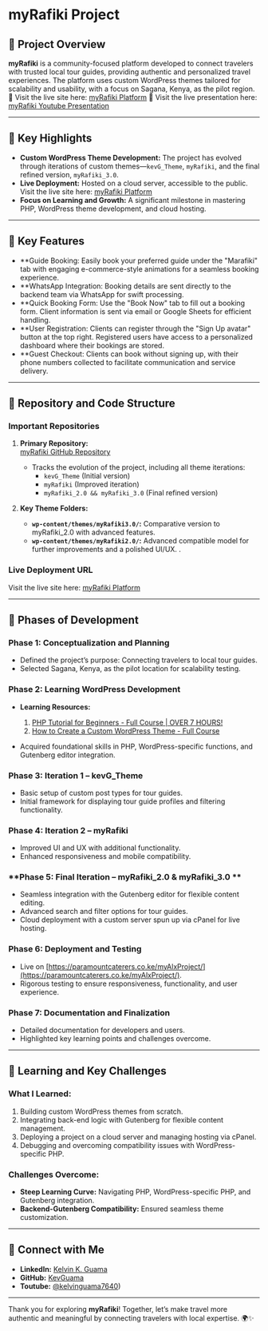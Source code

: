 # myRafiki Project  

## 🚀 Project Overview  

**myRafiki** is a community-focused platform developed to connect travelers with trusted local tour guides, providing authentic and personalized travel experiences. The platform uses custom WordPress themes tailored for scalability and usability, with a focus on Sagana, Kenya, as the pilot region.  
📌 Visit the live site here: [myRafiki Platform](https://paramountcaterers.co.ke/myAlxProject/)
📌 Visit the live presentation here: [myRafiki Youtube Presentation](https://youtu.be/0EkSqqExDyE)

---

## 🌟 Key Highlights  

- **Custom WordPress Theme Development:** The project has evolved through iterations of custom themes—`kevG_Theme`, `myRafiki`, and the final refined version, `myRafiki_3.0`.  
- **Live Deployment:** Hosted on a cloud server, accessible to the public. Visit the live site here: [myRafiki Platform](https://paramountcaterers.co.ke/myAlxProject/)   
- **Focus on Learning and Growth:** A significant milestone in mastering PHP, WordPress theme development, and cloud hosting.  

---

## 🌟 Key Features  

- **Guide Booking: Easily book your preferred guide under the "Marafiki" tab with engaging e-commerce-style animations for a seamless booking experience.
- **WhatsApp Integration: Booking details are sent directly to the backend team via WhatsApp for swift processing.
- **Quick Booking Form: Use the "Book Now" tab to fill out a booking form. Client information is sent via email or Google Sheets for efficient handling.
- **User Registration: Clients can register through the "Sign Up avatar" button at the top right. Registered users have access to a personalized dashboard where their bookings are stored.
- **Guest Checkout: Clients can book without signing up, with their phone numbers collected to facilitate communication and service delivery.

---


## 📂 Repository and Code Structure  

### **Important Repositories**  

1. **Primary Repository:**  
   [myRafiki GitHub Repository](https://github.com/KevGuama/myRafiki/tree/main/wp-content/themes/kevG_Theme)  
   - Tracks the evolution of the project, including all theme iterations:  
     - `kevG_Theme` (Initial version)  
     - `myRafiki` (Improved iteration)  
     - `myRafiki_2.0 && myRafiki_3.0` (Final refined version)  

2. **Key Theme Folders:**  
   - **`wp-content/themes/myRafiki3.0/`:** Comparative version to myRafiki_2.0 with advanced features. 
   - **`wp-content/themes/myRafiki2.0/`:** Advanced compatible model for further improvements and a polished UI/UX. .  

### **Live Deployment URL**  
Visit the live site here: [myRafiki Platform](https://paramountcaterers.co.ke/myAlxProject/)  

---

## 🔨 Phases of Development  

### **Phase 1: Conceptualization and Planning**  
- Defined the project’s purpose: Connecting travelers to local tour guides.  
- Selected Sagana, Kenya, as the pilot location for scalability testing.  

### **Phase 2: Learning WordPress Development**  
- **Learning Resources:**  
  1. [PHP Tutorial for Beginners - Full Course | OVER 7 HOURS!](https://youtu.be/t0syDUSbdfE?si=6jtdtz8gJOSvgval)  
  2. [How to Create a Custom WordPress Theme - Full Course](https://youtu.be/-h7gOJbIpmo?si=vZrcyUCiLMpaKe-X)  

- Acquired foundational skills in PHP, WordPress-specific functions, and Gutenberg editor integration.  

### **Phase 3: Iteration 1 – kevG_Theme**  
- Basic setup of custom post types for tour guides.  
- Initial framework for displaying tour guide profiles and filtering functionality.  

### **Phase 4: Iteration 2 – myRafiki**  
- Improved UI and UX with additional functionality.  
- Enhanced responsiveness and mobile compatibility.  

### **Phase 5: Final Iteration – myRafiki_2.0 & myRafiki_3.0 **  
- Seamless integration with the Gutenberg editor for flexible content editing.  
- Advanced search and filter options for tour guides.  
- Cloud deployment with a custom server spun up via cPanel for live hosting.  

### **Phase 6: Deployment and Testing**  
- Live on [https://paramountcaterers.co.ke/myAlxProject/](https://paramountcaterers.co.ke/myAlxProject/).  
- Rigorous testing to ensure responsiveness, functionality, and user experience.  

### **Phase 7: Documentation and Finalization**  
- Detailed documentation for developers and users.  
- Highlighted key learning points and challenges overcome.  

---

## 📘 Learning and Key Challenges  

### **What I Learned:**  
1. Building custom WordPress themes from scratch.  
2. Integrating back-end logic with Gutenberg for flexible content management.  
3. Deploying a project on a cloud server and managing hosting via cPanel.  
4. Debugging and overcoming compatibility issues with WordPress-specific PHP.  

### **Challenges Overcome:**  
- **Steep Learning Curve:** Navigating PHP, WordPress-specific PHP, and Gutenberg integration.  
- **Backend-Gutenberg Compatibility:** Ensured seamless theme customization.  

---

## 🤝 Connect with Me  

- **LinkedIn:** [Kelvin K. Guama](https://www.linkedin.com/in/kelvin-k-guama)  
- **GitHub:** [KevGuama](https://github.com/KevGuama)
- **Toutube:** [@kelvinguama7640](https://youtu.be/0EkSqqExDyE))

---

Thank you for exploring **myRafiki**! Together, let’s make travel more authentic and meaningful by connecting travelers with local expertise. 🌍✨
